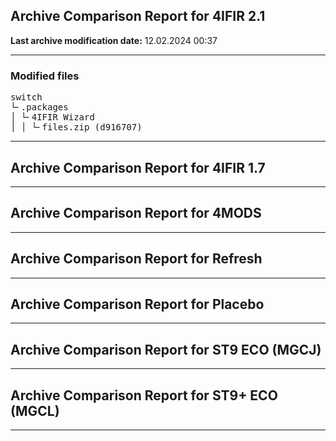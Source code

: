 <h2>Archive Comparison Report for <b>4IFIR 2.1 </b></h2><b>Last archive modification date:</b> 12.02.2024 00:37<hr>

<h3>Modified files</h3>
<pre>switch
└╴.packages
│ └╴4IFIR Wizard
│ │ └╴files.zip (d916707)
</pre>
<hr>

<h2>Archive Comparison Report for <b>4IFIR 1.7</b></h2><hr>

<h2>Archive Comparison Report for <b>4MODS</b></h2><hr>

<h2>Archive Comparison Report for <b>Refresh</b></h2><hr>

<h2>Archive Comparison Report for <b>Placebo</b></h2><hr>

<h2>Archive Comparison Report for <b>ST9 ECO (MGCJ)</b></h2><hr>

<h2>Archive Comparison Report for <b>ST9+ ECO (MGCL)</b></h2><hr>

